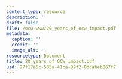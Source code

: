 ```yaml
---
content_type: resource
description: ''
draft: false
file: /ocw-www/20_years_of_ocw_impact.pdf
metadata:
  caption: ''
  credit: ''
  image_alt: ''
resourcetype: Document
title: 20_years_of_OCW_impact.pdf
uid: 97f17a5c-535a-41ca-92f2-0ddabeb067f7
---
```

